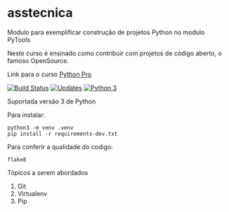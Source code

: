 # asstecnica
Modulo para exemplificar construção de projetos Python no modulo PyTools
            
Neste curso é ensinado como contribuir com projetos de código aberto, o famoso OpenSource.

Link para o curso [Python Pro](https://www.python.pro.br/)

[![Build Status](https://travis-ci.org/ricaportela/asstecnica.svg?branch=master)](https://travis-ci.org/ricaportela/asstecnica)
[![Updates](https://pyup.io/repos/github/ricaportela/asstecnica/shield.svg)](https://pyup.io/repos/github/ricaportela/asstecnica/)
[![Python 3](https://pyup.io/repos/github/ricaportela/asstecnica/python-3-shield.svg)](https://pyup.io/repos/github/ricaportela/asstecnica/)


Suportada versão 3 de Python

Para instalar:
```console
python3 -m venv .venv
pip install -r requirements-dev.txt
```
Para conferir a qualidade do codigo:
```console
flake8
```

Tópicos a serem abordados
1. Git
2. Virtualenv
3. Pip


                                                                    
